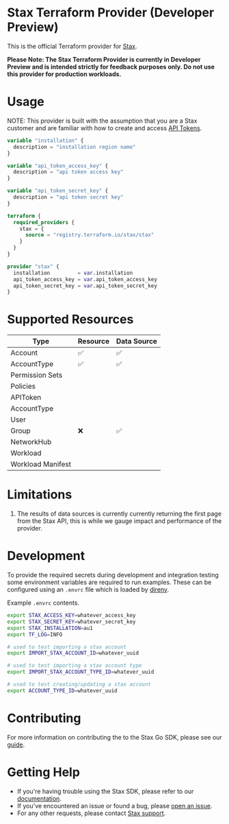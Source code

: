 # Stax Terraform Provider (Developer Preview)

This is the official Terraform provider for [Stax](https://www.stax.io/). 

**Please Note: The Stax Terraform Provider is currently in Developer Preview and is intended strictly for feedback purposes only. Do not use this provider for production workloads.**

# Usage

NOTE: This provider is built with the assumption that you are a Stax customer and are familiar with how to create and access [API Tokens](https://www.stax.io/developer/api-tokens/).


```terraform
variable "installation" {
  description = "installation region name"
}

variable "api_token_access_key" {
  description = "api token access key"
}

variable "api_token_secret_key" {
  description = "api token secret key"
}

terraform {
  required_providers {
    stax = {
      source = "registry.terraform.io/stax/stax"
    }
  }
}

provider "stax" {
  installation         = var.installation
  api_token_access_key = var.api_token_access_key
  api_token_secret_key = var.api_token_secret_key
}
```

# Supported Resources

| Type | Resource | Data Source
|---|---|---|
| Account | ✅ | ✅ 
| AccountType | ✅ | ✅
| Permission Sets |
| Policies |
| APIToken | 
| AccountType | 
| User | 
| Group | ❌ | ✅
| NetworkHub |
| Workload |
| Workload Manifest |

# Limitations 

1. The results of data sources is currently currently returning the first page from the Stax API, this is while we gauge impact and performance of the provider.

# Development

To provide the required secrets during development and integration testing some environment variables are required to run examples. These can be configured using an `.envrc` file which is loaded by [direnv](https://direnv.net/).

Example `.envrc` contents.

```bash
export STAX_ACCESS_KEY=whatever_access_key
export STAX_SECRET_KEY=whatever_secret_key
export STAX_INSTALLATION=au1
export TF_LOG=INFO

# used to test importing a stax account
export IMPORT_STAX_ACCOUNT_ID=whatever_uuid

# used to test importing a stax account type
export IMPORT_STAX_ACCOUNT_TYPE_ID=whatever_uuid

# used to test creating/updating a stax account
export ACCOUNT_TYPE_ID=whatever_uuid
```

# Contributing

For more information on contributing the to the Stax Go SDK, please see our [guide](https://github.com/stax-labs/terraform-provider-stax/blob/master/CONTRIBUTING.md).

# Getting Help

* If you're having trouble using the Stax SDK, please refer to our [documentation](https://www.stax.io/developer/api-tokens/).<br>
* If you've encountered an issue or found a bug, please [open an issue](https://github.com/stax-labs/stax-golang-sdk/issues).<br>
* For any other requests, please contact [Stax support](mailto:support@stax.io).